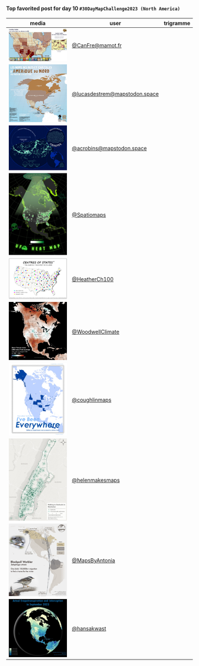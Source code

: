 #### Top favorited post for day 10 `#30DayMapChallenge2023 (North America)`

| media | user | trigramme |
|-------|------|-----------|
|![image](../uploads/407d81096c52b64968073ccfd6445df9/image.png)|[@CanFre@mamot.fr](https://mastodon.tetaneutral.net/@CanFre@mamot.fr/111385350727476616)|  |
|![image](../uploads/8adcaff274b7ae415f541fe98b0a8530/image.png)|[@lucasdestrem@mapstodon.space](https://mastodon.tetaneutral.net/@lucasdestrem@mapstodon.space/111385847649551155)|  |
|![image](../uploads/d195e40b654ee76cd7b8b5daa41cf992/image.png)|[@acrobins@mapstodon.space](https://mastodon.tetaneutral.net/@acrobins@mapstodon.space/111388009931567659)|  |
|![image](../uploads/ead7b3241677d62fafc9b17f76f1c383/image.png)|[@Spatiomaps](https://twitter.com/Spatiomaps/status/1722883061552226473)|  |
|![image](../uploads/945ae24a05fea344f9387f777dee68d2/image.png)|[@HeatherCh100](https://twitter.com/HeatherCh100/status/1723033052664725726)|  |
|![image](../uploads/e16d5dc54c2a87e24555592baaf4724b/image.png)|[@WoodwellClimate](https://twitter.com/WoodwellClimate/status/1723023373251281235)|  |
|![image](../uploads/46b266038de0a68198bd9cbf1a31d9ff/image.png)|[@coughlinmaps](https://twitter.com/coughlinmaps/status/1723020138826330591)|  |
|![image](../uploads/f36d4ed518e900960b1074f1077e016e/image.png)|[@helenmakesmaps](https://twitter.com/helenmakesmaps/status/1723012878624534633)|  |
|![image](../uploads/5a3de4dc6b521ced9b2b1d2dca6ed119/image.png)|[@MapsByAntonia](https://twitter.com/MapsByAntonia/status/1722926345435378048)|  |
|![image](../uploads/40fe8052d8a5eac8573cac5de1bc4751/image.png)|[@hansakwast](https://twitter.com/hansakwast/status/1723020895994753459)|  |